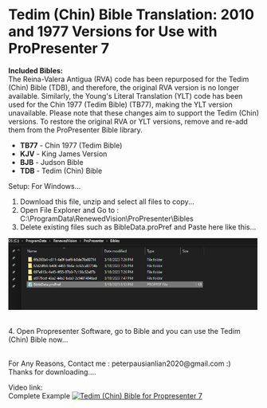 <h1>Tedim (Chin) Bible Translation: 2010 and 1977 Versions for Use with ProPresenter 7</h1>

<p><strong>Included Bibles:</strong><br>
The Reina-Valera Antigua (RVA) code has been repurposed for the Tedim (Chin) Bible (TDB), and therefore, the original RVA version is no longer available.  
Similarly, the Young's Literal Translation (YLT) code has been used for the Chin 1977 (Tedim Bible) (TB77), making the YLT version unavailable.  
Please note that these changes aim to support the Tedim (Chin) versions. 
To restore the original RVA or YLT versions, remove and re-add them from the ProPresenter Bible library.</p>

<ul>
  <li><strong>TB77</strong> - Chin 1977 (Tedim Bible)</li>
  <li><strong>KJV</strong> - King James Version</li>
  <li><strong>BJB</strong> - Judson Bible</li>
  <li><strong>TDB</strong> - Tedim (Chin) Bible</li>
</ul>


</p>
<p>
Setup:
For Windows...

1. Download this file, unzip and select all files to copy...
2. Open File Explorer and Go to : C:\ProgramData\RenewedVision\ProPresenter\Bibles
3. Delete existing files such as BibleData.proPref and Paste here like this...</br>
<p align="left">
  <img src="/Screenshot 2023-03-18 220546.png" width="500" alt="Screenshot of Bibles folder to copy">
</p></br>
4. Open Propresenter Software, go to Bible and you can use the Tedim (Chin) Bible now...
   </br></br></p>
For Any Reasons, Contact me : peterpausianlian2020@gmail.com :) </br> Thanks for downloading....

Video link:</br>
Complete Example
[![Tedim (Chin) Bible for Propresenter 7](https://img.youtube.com/vi/tniCexLuzV8/0.jpg)](https://www.youtube.com/watch?v=tniCexLuzV8 "Tedim (Chin) Bible for Propresenter 7")
